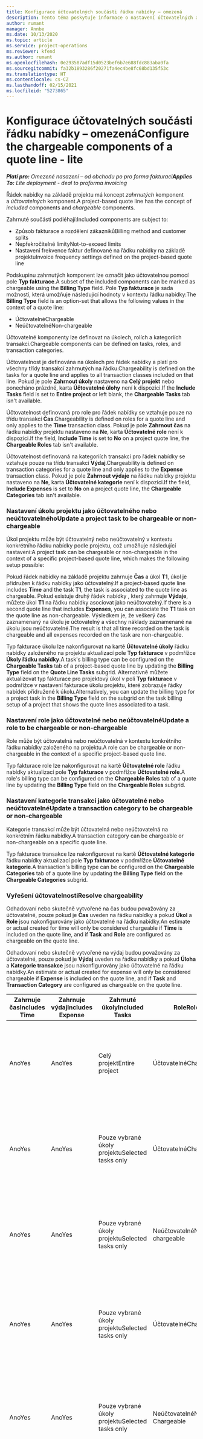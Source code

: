 ```yaml
---
title: Konfigurace účtovatelných součásti řádku nabídky – omezená
description: Tento téma poskytuje informace o nastavení účtovatelných a neúčtovatelných komponent na řádku nabídky založeného na projektu.
author: rumant
manager: Annbe
ms.date: 10/13/2020
ms.topic: article
ms.service: project-operations
ms.reviewer: kfend
ms.author: rumant
ms.openlocfilehash: 0e293587adf15d0523bef6b7e688fdc883aba0fa
ms.sourcegitcommit: fa32b1893286f20271fa4ec4be8fc68bd135f53c
ms.translationtype: HT
ms.contentlocale: cs-CZ
ms.lasthandoff: 02/15/2021
ms.locfileid: "5273865"
---
```

# <a name="configure-the-chargeable-components-of-a-quote-line---lite"></a><span data-ttu-id="e7990-103">Konfigurace účtovatelných součásti řádku nabídky – omezená</span><span class="sxs-lookup"><span data-stu-id="e7990-103">Configure the chargeable components of a quote line - lite</span></span>

<span data-ttu-id="e7990-104">_**Platí pro:** Omezené nasazení – od obchodu po pro forma fakturaci_</span><span class="sxs-lookup"><span data-stu-id="e7990-104">_**Applies To:** Lite deployment - deal to proforma invoicing_</span></span>

<span data-ttu-id="e7990-105">Řádek nabídky na základě projektu má koncept *zahrnutých* komponent a *účtovatelných* komponent.</span><span class="sxs-lookup"><span data-stu-id="e7990-105">A project-based quote line has the concept of *included* components and *chargeable* components.</span></span>

<span data-ttu-id="e7990-106">Zahrnuté součásti podléhají:</span><span class="sxs-lookup"><span data-stu-id="e7990-106">Included components are subject to:</span></span>

  - <span data-ttu-id="e7990-107">Způsob fakturace a rozdělení zákazníků</span><span class="sxs-lookup"><span data-stu-id="e7990-107">Billing method and customer splits</span></span>
  - <span data-ttu-id="e7990-108">Nepřekročitelné limity</span><span class="sxs-lookup"><span data-stu-id="e7990-108">Not-to-exceed limits</span></span> 
  - <span data-ttu-id="e7990-109">Nastavení frekvence faktur definované na řádku nabídky na základě projektu</span><span class="sxs-lookup"><span data-stu-id="e7990-109">Invoice frequency settings defined on the project-based quote line</span></span>

<span data-ttu-id="e7990-110">Podskupinu zahrnutých komponent lze označit jako účtovatelnou pomocí pole **Typ fakturace**.</span><span class="sxs-lookup"><span data-stu-id="e7990-110">A subset of the included components can be marked as chargeable using the **Billing Type** field.</span></span> <span data-ttu-id="e7990-111">Pole **Typ fakturace** je sada možností, která umožňuje následující hodnoty v kontextu řádku nabídky:</span><span class="sxs-lookup"><span data-stu-id="e7990-111">The **Billing Type** field is an option-set that allows the following values in the context of a quote line:</span></span>

  - <span data-ttu-id="e7990-112">Účtovatelné</span><span class="sxs-lookup"><span data-stu-id="e7990-112">Chargeable</span></span>
  - <span data-ttu-id="e7990-113">Neúčtovatelné</span><span class="sxs-lookup"><span data-stu-id="e7990-113">Non-chargeable</span></span>

<span data-ttu-id="e7990-114">Účtovatelné komponenty lze definovat na úkolech, rolích a kategoriích transakcí.</span><span class="sxs-lookup"><span data-stu-id="e7990-114">Chargeable components can be defined on tasks, roles, and transaction categories.</span></span>

<span data-ttu-id="e7990-115">Účtovatelnost je definována na úkolech pro řádek nabídky a platí pro všechny třídy transakcí zahrnutých na řádku.</span><span class="sxs-lookup"><span data-stu-id="e7990-115">Chargeability is defined on the tasks for a quote line and applies to all transaction classes included on that line.</span></span> <span data-ttu-id="e7990-116">Pokud je pole **Zahrnout úkoly** nastaveno na **Celý projekt** nebo ponecháno prázdné, karta **Účtovatelné úlohy** není k dispozici.</span><span class="sxs-lookup"><span data-stu-id="e7990-116">If the **Include Tasks** field is set to **Entire project** or left blank, the **Chargeable Tasks** tab isn't available.</span></span>

<span data-ttu-id="e7990-117">Účtovatelnost definovaná pro role pro řádek nabídky se vztahuje pouze na třídu transakcí **Čas**.</span><span class="sxs-lookup"><span data-stu-id="e7990-117">Chargeability is defined on roles for a quote line and only applies to the **Time** transaction class.</span></span> <span data-ttu-id="e7990-118">Pokud je pole **Zahrnout čas** na řádku nabídky projektu nastaveno na **Ne**, karta **Účtovatelné role** není k dispozici.</span><span class="sxs-lookup"><span data-stu-id="e7990-118">If the field, **Include Time** is set to **No** on a project quote line, the **Chargeable Roles** tab isn't available.</span></span>

<span data-ttu-id="e7990-119">Účtovatelnost definovaná na kategoriích transakcí pro řádek nabídky se vztahuje pouze na třídu transakcí **Výdaj**.</span><span class="sxs-lookup"><span data-stu-id="e7990-119">Chargeability is defined on transaction categories for a  quote line and only applies to the **Expense** transaction class.</span></span> <span data-ttu-id="e7990-120">Pokud je pole **Zahrnout výdaje** na řádku nabídky projektu nastaveno na **Ne**, karta **Účtovatelné kategorie** není k dispozici.</span><span class="sxs-lookup"><span data-stu-id="e7990-120">If the field, **Include Expenses** is set to **No** on a project quote line, the **Chargeable Categories** tab isn't available.</span></span>

### <a name="update-a-project-task-to-be-chargeable-or-non-chargeable"></a><span data-ttu-id="e7990-121">Nastavení úkolu projektu jako účtovatelného nebo neúčtovatelného</span><span class="sxs-lookup"><span data-stu-id="e7990-121">Update a project task to be chargeable or non-chargeable</span></span>

<span data-ttu-id="e7990-122">Úkol projektu může být účtovatelný nebo neúčtovatelný v kontextu konkrétního řádku nabídky podle projektu, což umožňuje následující nastavení:</span><span class="sxs-lookup"><span data-stu-id="e7990-122">A project task can be chargeable or non-chargeable in the context of a specific project-based quote line, which makes the following setup possible:</span></span>

<span data-ttu-id="e7990-123">Pokud řádek nabídky na základě projektu zahrnuje **Čas** a úkol **T1**, úkol je přidružen k řádku nabídky jako účtovatelný.</span><span class="sxs-lookup"><span data-stu-id="e7990-123">If a project-based quote line includes **Time** and the task **T1**, the task is associated to the quote line as chargeable.</span></span> <span data-ttu-id="e7990-124">Pokud existuje druhý řádek nabídky , který zahrnuje **Výdaje**, můžete úkol **T1** na řádku nabídky asociovat jako neúčtovatelný.</span><span class="sxs-lookup"><span data-stu-id="e7990-124">If there is a second quote line that includes **Expenses**, you can associate the **T1** task on the quote line as non-chargeable.</span></span> <span data-ttu-id="e7990-125">Výsledkem je, že veškerý čas zaznamenaný na úkolu je účtovatelný a všechny náklady zaznamenané na úkolu jsou neúčtovatelné.</span><span class="sxs-lookup"><span data-stu-id="e7990-125">The result is that all time recorded on the task is chargeable and all expenses recorded on the task are non-chargeable.</span></span>

<span data-ttu-id="e7990-126">Typ fakturace úkolu lze nakonfigurovat na kartě **Účtovatelné úkoly** řádku nabídky založeného na projektu aktualizací pole **Typ fakturace** v podmřížce **Úkoly řádku nabídky**.</span><span class="sxs-lookup"><span data-stu-id="e7990-126">A task's billing type can be configured on the **Chargeable Tasks** tab of a project-based quote line by updating the **Billing Type** field on the **Quote Line Tasks** subgrid.</span></span> <span data-ttu-id="e7990-127">Alternativně můžete aktualizovat typ fakturace pro projektový úkol v poli **Typ fakturace** v podmřížce v nastavení fakturace úkolu projektu, které zobrazuje řádky nabídek přidružené k úkolu.</span><span class="sxs-lookup"><span data-stu-id="e7990-127">Alternatively, you can update the billing type for a project task in the **Billing Type** field on the subgrid on the task billing setup of a project that shows the quote lines associated to a task.</span></span>

### <a name="update-a-role-to-be-chargeable-or-non-chargeable"></a><span data-ttu-id="e7990-128">Nastavení role jako účtovatelné nebo neúčtovatelné</span><span class="sxs-lookup"><span data-stu-id="e7990-128">Update a role to be chargeable or non-chargeable</span></span>

<span data-ttu-id="e7990-129">Role může být účtovatelná nebo neúčtovatelná v kontextu konkrétního řádku nabídky založeného na projektu.</span><span class="sxs-lookup"><span data-stu-id="e7990-129">A role can be chargeable or non-chargeable in the context of a specific project-based quote line.</span></span>

<span data-ttu-id="e7990-130">Typ fakturace role lze nakonfigurovat na kartě **Účtovatelné role** řádku nabídky aktualizací pole **Typ fakturace** v podmřížce **Účtovatelné role**.</span><span class="sxs-lookup"><span data-stu-id="e7990-130">A role's billing type can be configured on the **Chargeable Roles** tab of a quote line by updating the **Billing Type** field on the **Chargeable Roles** subgrid.</span></span>

### <a name="update-a-transaction-category-to-be-chargeable-or-non-chargeable"></a><span data-ttu-id="e7990-131">Nastavení kategorie transakcí jako účtovatelné nebo neúčtovatelné</span><span class="sxs-lookup"><span data-stu-id="e7990-131">Update a transaction category to be chargeable or non-chargeable</span></span>

<span data-ttu-id="e7990-132">Kategorie transakcí může být účtovatelná nebo neúčtovatelná na konkrétním řádku nabídky.</span><span class="sxs-lookup"><span data-stu-id="e7990-132">A transaction category can be chargeable or non-chargeable on a specific quote line.</span></span>

<span data-ttu-id="e7990-133">Typ fakturace transakce lze nakonfigurovat na kartě **Účtovatelné kategorie** řádku nabídky aktualizací pole **Typ fakturace** v podmřížce **Účtovatelné kategorie**.</span><span class="sxs-lookup"><span data-stu-id="e7990-133">A transaction's billing type can be configured on the **Chargeable Categories** tab of a quote line by updating the **Billing Type** field on the **Chargeable Categories** subgrid.</span></span>

### <a name="resolve-chargeability"></a><span data-ttu-id="e7990-134">Vyřešení účtovatelnosti</span><span class="sxs-lookup"><span data-stu-id="e7990-134">Resolve chargeability</span></span>
<span data-ttu-id="e7990-135">Odhadovaní nebo skutečně vytvořené na čas budou považovány za účtovatelné, pouze pokud je **Čas** uveden na řádku nabídky a pokud **Úkol** a **Role** jsou nakonfigurovány jako účtovatelné na řádku nabídky.</span><span class="sxs-lookup"><span data-stu-id="e7990-135">An estimate or actual created for time will only be considered chargeable if **Time** is included on the quote line, and if **Task** and **Role** are configured as chargeable on the quote line.</span></span>

<span data-ttu-id="e7990-136">Odhadovaní nebo skutečně vytvořené na výdaj budou považovány za účtovatelné, pouze pokud je **Výdaj** uveden na řádku nabídky a pokud **Úloha** a **Kategorie transakce** jsou nakonfigurovány jako účtovatelné na řádku nabídky.</span><span class="sxs-lookup"><span data-stu-id="e7990-136">An estimate or actual created for expense will only be considered chargeable if **Expense** is included on the quote line, and if **Task** and **Transaction Category** are configured as chargeable on the quote line.</span></span>

| <span data-ttu-id="e7990-137">Zahrnuje čas</span><span class="sxs-lookup"><span data-stu-id="e7990-137">Includes Time</span></span> | <span data-ttu-id="e7990-138">Zahrnuje výdaj</span><span class="sxs-lookup"><span data-stu-id="e7990-138">Includes Expense</span></span> | <span data-ttu-id="e7990-139">Zahrnuté úkoly</span><span class="sxs-lookup"><span data-stu-id="e7990-139">Included Tasks</span></span> | <span data-ttu-id="e7990-140">Role</span><span class="sxs-lookup"><span data-stu-id="e7990-140">Role</span></span> | <span data-ttu-id="e7990-141">Kategorie</span><span class="sxs-lookup"><span data-stu-id="e7990-141">Category</span></span> | <span data-ttu-id="e7990-142">Úloha</span><span class="sxs-lookup"><span data-stu-id="e7990-142">Task</span></span> | <span data-ttu-id="e7990-143">Fakturace</span><span class="sxs-lookup"><span data-stu-id="e7990-143">Billing</span></span> |
| --- | --- | --- | --- | --- | --- | --- |
| <span data-ttu-id="e7990-144">Ano</span><span class="sxs-lookup"><span data-stu-id="e7990-144">Yes</span></span> | <span data-ttu-id="e7990-145">Ano</span><span class="sxs-lookup"><span data-stu-id="e7990-145">Yes</span></span> | <span data-ttu-id="e7990-146">Celý projekt</span><span class="sxs-lookup"><span data-stu-id="e7990-146">Entire project</span></span> | <span data-ttu-id="e7990-147">Účtovatelné</span><span class="sxs-lookup"><span data-stu-id="e7990-147">Chargeable</span></span> | <span data-ttu-id="e7990-148">Účtovatelné</span><span class="sxs-lookup"><span data-stu-id="e7990-148">Chargeable</span></span> | <span data-ttu-id="e7990-149">Nelze nastavit</span><span class="sxs-lookup"><span data-stu-id="e7990-149">Can't be set</span></span> | <span data-ttu-id="e7990-150">Skutečná fakturace na čas: Účtovatelné</span><span class="sxs-lookup"><span data-stu-id="e7990-150">Billing on a time actual: Chargeable</span></span> </br><span data-ttu-id="e7990-151">Typ fakturace při skutečných výdajích: Účtovatelné</span><span class="sxs-lookup"><span data-stu-id="e7990-151">Billing type on expense actual: Chargeable</span></span> |
| <span data-ttu-id="e7990-152">Ano</span><span class="sxs-lookup"><span data-stu-id="e7990-152">Yes</span></span> | <span data-ttu-id="e7990-153">Ano</span><span class="sxs-lookup"><span data-stu-id="e7990-153">Yes</span></span> | <span data-ttu-id="e7990-154">Pouze vybrané úkoly projektu</span><span class="sxs-lookup"><span data-stu-id="e7990-154">Selected tasks only</span></span> | <span data-ttu-id="e7990-155">Účtovatelné</span><span class="sxs-lookup"><span data-stu-id="e7990-155">Chargeable</span></span> | <span data-ttu-id="e7990-156">Účtovatelné</span><span class="sxs-lookup"><span data-stu-id="e7990-156">Chargeable</span></span> | <span data-ttu-id="e7990-157">Účtovatelné</span><span class="sxs-lookup"><span data-stu-id="e7990-157">Chargeable</span></span> | <span data-ttu-id="e7990-158">Skutečná fakturace na čas: Účtovatelné</span><span class="sxs-lookup"><span data-stu-id="e7990-158">Billing on a time actual: Chargeable</span></span></br><span data-ttu-id="e7990-159">Typ fakturace při skutečných výdajích: Účtovatelné</span><span class="sxs-lookup"><span data-stu-id="e7990-159">Billing type on expense actual: Chargeable</span></span> |
| <span data-ttu-id="e7990-160">Ano</span><span class="sxs-lookup"><span data-stu-id="e7990-160">Yes</span></span> | <span data-ttu-id="e7990-161">Ano</span><span class="sxs-lookup"><span data-stu-id="e7990-161">Yes</span></span> | <span data-ttu-id="e7990-162">Pouze vybrané úkoly projektu</span><span class="sxs-lookup"><span data-stu-id="e7990-162">Selected tasks only</span></span> | <span data-ttu-id="e7990-163">Neúčtovatelné</span><span class="sxs-lookup"><span data-stu-id="e7990-163">Non-chargeable</span></span> | <span data-ttu-id="e7990-164">Účtovatelné</span><span class="sxs-lookup"><span data-stu-id="e7990-164">Chargeable</span></span> | <span data-ttu-id="e7990-165">Účtovatelné</span><span class="sxs-lookup"><span data-stu-id="e7990-165">Chargeable</span></span> | <span data-ttu-id="e7990-166">Skutečná fakturace na čas: Neúčtovatelné</span><span class="sxs-lookup"><span data-stu-id="e7990-166">Billing on a time actual: Non-Chargeable</span></span></br><span data-ttu-id="e7990-167">Typ fakturace při skutečných výdajích: Účtovatelné</span><span class="sxs-lookup"><span data-stu-id="e7990-167">Billing type on expense actual: Chargeable</span></span> |
| <span data-ttu-id="e7990-168">Ano</span><span class="sxs-lookup"><span data-stu-id="e7990-168">Yes</span></span> | <span data-ttu-id="e7990-169">Ano</span><span class="sxs-lookup"><span data-stu-id="e7990-169">Yes</span></span> | <span data-ttu-id="e7990-170">Pouze vybrané úkoly projektu</span><span class="sxs-lookup"><span data-stu-id="e7990-170">Selected tasks only</span></span> | <span data-ttu-id="e7990-171">Účtovatelné</span><span class="sxs-lookup"><span data-stu-id="e7990-171">Chargeable</span></span> | <span data-ttu-id="e7990-172">Účtovatelné</span><span class="sxs-lookup"><span data-stu-id="e7990-172">Chargeable</span></span> | <span data-ttu-id="e7990-173">Neúčtovatelné</span><span class="sxs-lookup"><span data-stu-id="e7990-173">Non-Chargeable</span></span> | <span data-ttu-id="e7990-174">Skutečná fakturace na čas: Neúčtovatelné</span><span class="sxs-lookup"><span data-stu-id="e7990-174">Billing on a time actual: Non-Chargeable</span></span></br> <span data-ttu-id="e7990-175">Typ fakturace při skutečných výdajích: Neúčtovatelné</span><span class="sxs-lookup"><span data-stu-id="e7990-175">Billing type on expense actual: Non-Chargeable</span></span> |
| <span data-ttu-id="e7990-176">Ano</span><span class="sxs-lookup"><span data-stu-id="e7990-176">Yes</span></span> | <span data-ttu-id="e7990-177">Ano</span><span class="sxs-lookup"><span data-stu-id="e7990-177">Yes</span></span> | <span data-ttu-id="e7990-178">Pouze vybrané úkoly projektu</span><span class="sxs-lookup"><span data-stu-id="e7990-178">Selected tasks only</span></span> | <span data-ttu-id="e7990-179">Neúčtovatelné</span><span class="sxs-lookup"><span data-stu-id="e7990-179">Non-Chargeable</span></span> | <span data-ttu-id="e7990-180">Účtovatelné</span><span class="sxs-lookup"><span data-stu-id="e7990-180">Chargeable</span></span> | <span data-ttu-id="e7990-181">Neúčtovatelné</span><span class="sxs-lookup"><span data-stu-id="e7990-181">Non- Chargeable</span></span> | <span data-ttu-id="e7990-182">Skutečná fakturace na čas: Neúčtovatelné</span><span class="sxs-lookup"><span data-stu-id="e7990-182">Billing on a time actual: Non-Chargeable</span></span></br> <span data-ttu-id="e7990-183">Typ fakturace při skutečných výdajích: Neúčtovatelné</span><span class="sxs-lookup"><span data-stu-id="e7990-183">Billing type on expense actual: Non-Chargeable</span></span> |
| <span data-ttu-id="e7990-184">Ano</span><span class="sxs-lookup"><span data-stu-id="e7990-184">Yes</span></span> | <span data-ttu-id="e7990-185">Ano</span><span class="sxs-lookup"><span data-stu-id="e7990-185">Yes</span></span> | <span data-ttu-id="e7990-186">Pouze vybrané úkoly projektu</span><span class="sxs-lookup"><span data-stu-id="e7990-186">Selected tasks only</span></span> | <span data-ttu-id="e7990-187">Neúčtovatelné</span><span class="sxs-lookup"><span data-stu-id="e7990-187">Non-Chargeable</span></span> | <span data-ttu-id="e7990-188">Neúčtovatelné</span><span class="sxs-lookup"><span data-stu-id="e7990-188">Non-Chargeable</span></span> | <span data-ttu-id="e7990-189">Účtovatelné</span><span class="sxs-lookup"><span data-stu-id="e7990-189">Chargeable</span></span> | <span data-ttu-id="e7990-190">Skutečná fakturace na čas: Neúčtovatelné</span><span class="sxs-lookup"><span data-stu-id="e7990-190">Billing on a time actual: Non-Chargeable</span></span></br> <span data-ttu-id="e7990-191">Typ fakturace při skutečných výdajích: Neúčtovatelné</span><span class="sxs-lookup"><span data-stu-id="e7990-191">Billing type on expense actual: Non-Chargeable</span></span> |
| <span data-ttu-id="e7990-192">No</span><span class="sxs-lookup"><span data-stu-id="e7990-192">No</span></span> | <span data-ttu-id="e7990-193">Ano</span><span class="sxs-lookup"><span data-stu-id="e7990-193">Yes</span></span> | <span data-ttu-id="e7990-194">Celý projekt</span><span class="sxs-lookup"><span data-stu-id="e7990-194">Entire project</span></span> | <span data-ttu-id="e7990-195">Nelze nastavit</span><span class="sxs-lookup"><span data-stu-id="e7990-195">Can't be set</span></span> | <span data-ttu-id="e7990-196">Účtovatelné</span><span class="sxs-lookup"><span data-stu-id="e7990-196">Chargeable</span></span> | <span data-ttu-id="e7990-197">Nelze nastavit</span><span class="sxs-lookup"><span data-stu-id="e7990-197">Can't be set</span></span> | <span data-ttu-id="e7990-198">Skutečná fakturace na čas: Není k dispozici</span><span class="sxs-lookup"><span data-stu-id="e7990-198">Billing on a time actual: Not available</span></span> </br><span data-ttu-id="e7990-199">Typ fakturace při skutečných výdajích: Účtovatelné</span><span class="sxs-lookup"><span data-stu-id="e7990-199">Billing type on expense actual: Chargeable</span></span> |
| <span data-ttu-id="e7990-200">No</span><span class="sxs-lookup"><span data-stu-id="e7990-200">No</span></span> | <span data-ttu-id="e7990-201">Ano</span><span class="sxs-lookup"><span data-stu-id="e7990-201">Yes</span></span> | <span data-ttu-id="e7990-202">Celý projekt</span><span class="sxs-lookup"><span data-stu-id="e7990-202">Entire project</span></span> | <span data-ttu-id="e7990-203">Nelze nastavit</span><span class="sxs-lookup"><span data-stu-id="e7990-203">Can't be set</span></span> | <span data-ttu-id="e7990-204">Neúčtovatelné</span><span class="sxs-lookup"><span data-stu-id="e7990-204">Non-chargeable</span></span> | <span data-ttu-id="e7990-205">Nelze nastavit</span><span class="sxs-lookup"><span data-stu-id="e7990-205">Can't be set</span></span> | <span data-ttu-id="e7990-206">Skutečná fakturace na čas: Není k dispozici</span><span class="sxs-lookup"><span data-stu-id="e7990-206">Billing on a time actual: Not available</span></span> </br><span data-ttu-id="e7990-207">Typ fakturace při skutečných výdajích: Neúčtovatelné</span><span class="sxs-lookup"><span data-stu-id="e7990-207">Billing type on expense actual: Non-chargeable</span></span> |
| <span data-ttu-id="e7990-208">Ano</span><span class="sxs-lookup"><span data-stu-id="e7990-208">Yes</span></span> | <span data-ttu-id="e7990-209">No</span><span class="sxs-lookup"><span data-stu-id="e7990-209">No</span></span> | <span data-ttu-id="e7990-210">Celý projekt</span><span class="sxs-lookup"><span data-stu-id="e7990-210">Entire project</span></span> | <span data-ttu-id="e7990-211">Účtovatelné</span><span class="sxs-lookup"><span data-stu-id="e7990-211">Chargeable</span></span> | <span data-ttu-id="e7990-212">Nelze nastavit</span><span class="sxs-lookup"><span data-stu-id="e7990-212">Can't be set</span></span> | <span data-ttu-id="e7990-213">Nelze nastavit</span><span class="sxs-lookup"><span data-stu-id="e7990-213">Can't be set</span></span> | <span data-ttu-id="e7990-214">Skutečná fakturace na čas: Účtovatelné</span><span class="sxs-lookup"><span data-stu-id="e7990-214">Billing on a time actual: Chargeable</span></span></br><span data-ttu-id="e7990-215">Typ fakturace při skutečných výdajích: Není k dispozici</span><span class="sxs-lookup"><span data-stu-id="e7990-215">Billing type on expense actual: Not available</span></span> |
| <span data-ttu-id="e7990-216">Ano</span><span class="sxs-lookup"><span data-stu-id="e7990-216">Yes</span></span> | <span data-ttu-id="e7990-217">No</span><span class="sxs-lookup"><span data-stu-id="e7990-217">No</span></span> | <span data-ttu-id="e7990-218">Celý projekt</span><span class="sxs-lookup"><span data-stu-id="e7990-218">Entire project</span></span> | <span data-ttu-id="e7990-219">Neúčtovatelné</span><span class="sxs-lookup"><span data-stu-id="e7990-219">Non-chargeable</span></span> | <span data-ttu-id="e7990-220">Nelze nastavit</span><span class="sxs-lookup"><span data-stu-id="e7990-220">Can't be set</span></span> | <span data-ttu-id="e7990-221">Nelze nastavit</span><span class="sxs-lookup"><span data-stu-id="e7990-221">Can't be set</span></span> | <span data-ttu-id="e7990-222">Skutečná fakturace na čas: Neúčtovatelné</span><span class="sxs-lookup"><span data-stu-id="e7990-222">Billing on a time actual: Non-chargeable</span></span> </br><span data-ttu-id="e7990-223">Typ fakturace při skutečných výdajích: Není k dispozici</span><span class="sxs-lookup"><span data-stu-id="e7990-223">Billing type on expense actual: Not available</span></span> |


[!INCLUDE[footer-include](../../includes/footer-banner.md)]